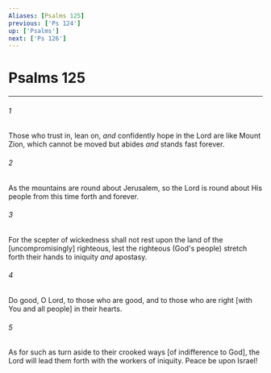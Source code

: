 ```yaml
---
Aliases: [Psalms 125]
previous: ['Ps 124']
up: ['Psalms']
next: ['Ps 126']
---
```

# Psalms 125

***














###### 1 






Those who trust in, lean on, _and_ confidently hope in the Lord are like Mount Zion, which cannot be moved but abides _and_ stands fast forever. 













###### 2 






As the mountains are round about Jerusalem, so the Lord is round about His people from this time forth and forever. 













###### 3 






For the scepter of wickedness shall not rest upon the land of the [uncompromisingly] righteous, lest the righteous (God's people) stretch forth their hands to iniquity _and_ apostasy. 













###### 4 






Do good, O Lord, to those who are good, and to those who are right [with You and all people] in their hearts. 













###### 5 






As for such as turn aside to their crooked ways [of indifference to God], the Lord will lead them forth with the workers of iniquity. Peace be upon Israel!
